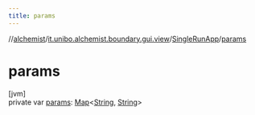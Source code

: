 ```yaml
---
title: params
---
```

//[alchemist](../../../index.html)/[it.unibo.alchemist.boundary.gui.view](../index.html)/[SingleRunApp](index.html)/[params](params.html)



# params



[jvm]\
private var [params](params.html): [Map](https://docs.oracle.com/javase/8/docs/api/java/util/Map.html)<[String](https://docs.oracle.com/javase/8/docs/api/java/lang/String.html), [String](https://docs.oracle.com/javase/8/docs/api/java/lang/String.html)>





